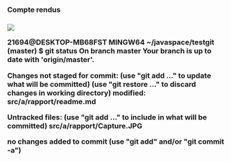 <h3>Compte rendus <h3>
<img src="rapport\Capture.JPG">

<p>21694@DESKTOP-MB68FST MINGW64 ~/javaspace/testgit (master)
$ git status
On branch master
Your branch is up to date with 'origin/master'.

Changes not staged for commit:
  (use "git add <file>..." to update what will be committed)
  (use "git restore <file>..." to discard changes in working directory)
        modified:   src/a/rapport/readme.md

Untracked files:
  (use "git add <file>..." to include in what will be committed)
        src/a/rapport/Capture.JPG

no changes added to commit (use "git add" and/or "git commit -a")<p>
